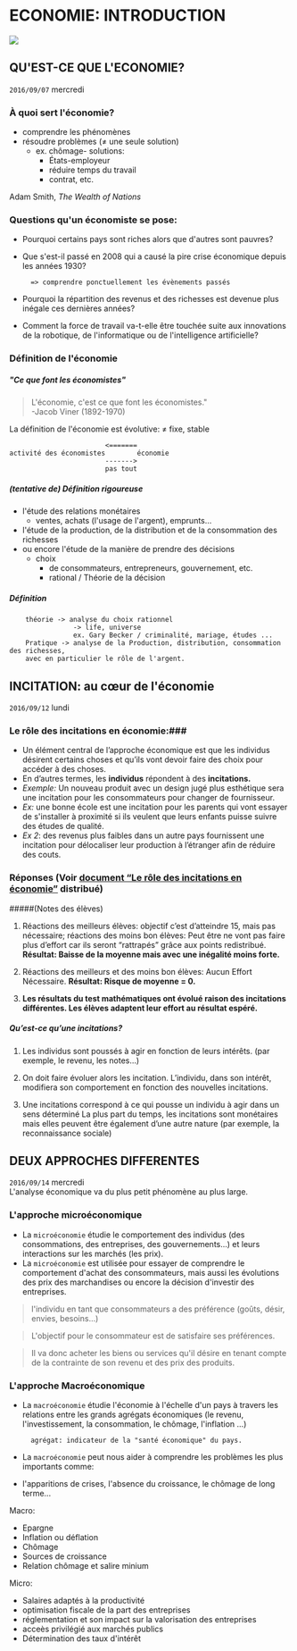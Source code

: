 # ECONOMIE: INTRODUCTION
<a href='programme.pdf'><img src='/static/classnotes_browser/md_src/SES/src/icon.png'></a>
## QU'EST-CE QUE L'ECONOMIE?
`2016/09/07` mercredi
### À quoi sert l'économie?
- comprendre les phénomènes  
- résoudre problèmes (≠ une seule solution)  
	- ex. chômage- solutions:
		-  États-employeur
		-  réduire temps du travail
		-  contrat, etc.  

Adam Smith, _The Wealth of Nations_
### Questions qu'un économiste se pose:  
- Pourquoi certains pays sont riches alors que d'autres sont pauvres?  
- Que s'est-il passé en 2008 qui a causé la pire crise économique depuis les années 1930?
    	
    	=> comprendre ponctuellement les évènements passés
- Pourquoi la répartition des revenus et des richesses est devenue plus inégale ces dernières années?
- Comment la force de travail va-t-elle être touchée suite aux innovations de la robotique, de l'informatique ou de l'intelligence artificielle?

### Définition de l'économie
##### "Ce que font les économistes"
>L'économie, c'est ce que font les économistes."  
>-Jacob Viner (1892-1970)

La définition de l'économie est évolutive:  ≠ fixe, stable  

							<=======
	activité des économistes		économie
							------->
							pas tout

##### (tentative de) **Définition rigoureuse**
- l'étude des relations monétaires
	- ventes, achats (l'usage de l'argent), emprunts...
- l'étude de la production, de la distribution et de la consommation des richesses
- ou encore l'étude de la manière de prendre des décisions
	- choix 
		- de consommateurs, entrepreneurs, gouvernement, etc.
		- rational / Théorie de la décision   

##### Définition
		théorie -> analyse du choix rationnel
					-> life, universe
					ex. Gary Becker / criminalité, mariage, études ...
		Pratique -> analyse de la Production, distribution, consommation des richesses, 
		avec en particulier le rôle de l'argent.

  

## INCITATION: au cœur de l'économie
`2016/09/12` lundi
### Le rôle des incitations en économie:###

- Un élément central de l’approche économique est que les individus désirent certains choses et qu’ils vont devoir faire des choix pour accéder à des choses.
- En d’autres termes, les **individus** répondent à des **incitations.**
- *Exemple:* Un nouveau produit avec un design jugé plus esthétique sera une incitation pour les consommateurs pour changer de fournisseur.
- *Ex:* une bonne école est une incitation pour les parents qui vont essayer de s'installer à proximité si ils veulent que leurs enfants puisse suivre des études de qualité. 
- *Ex 2*: des revenus plus faibles dans un autre pays fournissent une incitation pour délocaliser leur production à l’étranger afin de réduire des couts.

### Réponses (Voir <a href='Ch0Incitation.pdf'>document “Le rôle des incitations en économie”</a> distribué) 

#####(Notes des élèves)

1. Réactions des meilleurs élèves: objectif c’est d’atteindre 15, mais pas nécessaire; réactions des moins bon élèves: Peut être ne vont pas faire plus d’effort car ils seront “rattrapés” grâce aux points redistribué. **Résultat: Baisse de la moyenne mais avec une inégalité moins forte.**

1. Réactions des meilleurs et des moins bon élèves: Aucun Effort Nécessaire. **Résultat: Risque de moyenne = 0.**
2. **Les résultats du test mathématiques ont évolué raison des incitations différentes. Les élèves adaptent leur effort au résultat espéré.**

##### Qu’est-ce qu’une incitations?

1. Les individus sont poussés à agir en fonction de leurs intérêts. (par exemple, le revenu, les notes…)

1. On doit faire évoluer alors les incitation. L’individu, dans son intérêt, modifiera son comportement en fonction des nouvelles incitations.

1. Une incitations correspond à ce qui pousse un individu à agir dans un sens déterminé La plus part du temps, les incitations sont monétaires mais elles peuvent être également d’une autre nature (par exemple, la reconnaissance sociale)

## DEUX APPROCHES DIFFERENTES  
`2016/09/14` mercredi  
L'analyse économique va du plus petit phénomène au plus large.
### L'approche microéconomique
- La `microéconomie` étudie le comportement des individus (des consommations, des entreprises, des gouvernements...) et leurs interactions sur les marchés (les prix). 
- La `microéconomie` est utilisée pour essayer de comprendre le comportement d'achat des consommateurs, mais aussi les évolutions des prix des marchandises ou encore la décision d'investir des entreprises.  


>	l'individu en tant que consommateurs a des préférence (goûts, désir, envies, besoins...)
	
>	L'objectif pour le consommateur est de satisfaire ses préférences.

>	Il va donc acheter les biens ou services qu'il désire en tenant compte de la contrainte de son revenu et des prix des produits.

### L'approche Macroéconomique
- La `macroéconomie` étudie l'économie à l'échelle d'un pays à travers les relations entre les grands agrégats économiques (le revenu, l'investissement, la consommation, le chômage, l'inflation ...)

		agrégat: indicateur de la "santé économique" du pays.

- La `macroéconomie` peut nous aider à comprendre les problèmes les plus importants comme:
- l'apparitions de crises, l'absence du croissance, le chômage de long terme... 

Macro:  

- Epargne
- Inflation ou déflation
- Chômage 
- Sources de croissance
- Relation chômage et salire minium

Micro:  

- Salaires adaptés à la productivité
- optimisation fiscale de la part des entreprises
- réglementation et son impact sur la valorisation des entreprises
- acceès privilégié aux marchés publics
- Détermination des taux d'intérêt